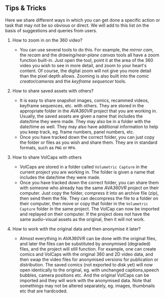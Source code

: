 ## Tips & Tricks

Here we share different ways in which you can get done a specific action or task that may not be so obvious or direct.
We will add to this list on the basis of suggestions and queries from users.

1. How to zoom in on the 360 video?
    - You can use several tools to do this.
    For example, the *mirror cam*, the *recam* and the *drawing/near-plane canvas* tools all have a zoom function built-in.
    Just open the tool, point it at the area of the 360 video you wish to see in more detail, and zoom to your heart's content.
    Of course, the digital zoom will not give you more detail than the pixel depth allows.
    Zooming is also built into the *comic creator/cameras* and the *keyframe sequencer* tools.

1. How to share saved assets with others?
    - It is easy to share snapshot images, comics, recammed videos, keyframe sequences, etc. with others.
    They are stored in the appropriate folder in the _AVA360VR_ project that you are working in.
    Usually, the saved assets are given a name that includes the date/time they were made.
    They may also be in a folder with the date/time as well.
    They may also have additional information to help you keep track, eg. frame numbers, panel numbers, etc.
    - Once you have tracked down the correct folder, you can just copy the folder or files as you wish and share them.
    They are in standard formats, such as `PNG` or `MP4`.

1. How to share VolCaps with others
    - VolCaps are stored in a folder called `Volumetric Capture` in the current project you are working in.
    The folder is given a name that includes the date/time they were made.
    - Once you have tracked down the correct folder, you can share them with someone who already has the same _AVA360VR_ project on their computer.
    Just copy the folder, compress it into an archive file (zip), then send them the file.
    They can decompress the file to a folder on their computer, then move or copy that folder in the `Volumetric Capture` folder ín the same project.
    The VolCap can now be imported and replayed on their computer.
    If the project does not have the same audio-visual assets as the original, then it will not work.

1. How to work with the original data and then anonymise it later?
    - Almost everything in _AVA360VR_ can be done with the original files, and later the files can be substituted by anonymised (degraded) files, and the project will still function.
    For example, one can create comics and VolCaps with the original 360 and 2D video data, and then swap the video files for anonymised versions for publication or distribution.
    The saved comics (not exported to disk yet) will now open identically to the original, eg. with unchanged captions,speech bubbles, camera positions etc.
    And the original VolCaps can be imported and they will work with the anonymised data.
    Note that somethings may not be altered separately, eg. images, thumbnails etc that are hardcoded.

 